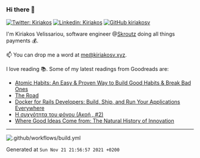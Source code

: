 ### Hi there 👋

[![Twitter: Kiriakos](https://img.shields.io/twitter/follow/k_velissariou?style=social)](https://twitter.com/k_velissariou)
[![Linkedin: Kiriakos](https://img.shields.io/badge/-kiriakos-blue?style=flat&logo=Linkedin&logoColor=white&link=https://www.linkedin.com/in/kiriakosv/)](https://www.linkedin.com/in/kiriakosv/)
[![GitHub kiriakosv](https://img.shields.io/github/followers/kiriakosv?label=follow&style=social)](https://github.com/kiriakosv)

I'm Kiriakos Velissariou, software engineer @[Skroutz](https://www.skroutz.gr) doing all things payments 💰.

📫 You can drop me a word at [me@kiriakosv.xyz](mailto:me@kiriakosv.xyz).

I love reading 📚. Some of my latest readings from Goodreads are:
* [Atomic Habits: An Easy & Proven Way to Build Good Habits & Break Bad Ones](https://www.goodreads.com/book/show/42603095-atomic-habits)
* [The Road](https://www.goodreads.com/book/show/5325066-the-road)
* [Docker for Rails Developers: Build, Ship, and Run Your Applications Everywhere](https://www.goodreads.com/book/show/46249262-docker-for-rails-developers)
* [Η συχνότητα του φόνου (Ακοή , #2)](https://www.goodreads.com/book/show/56576642)
* [Where Good Ideas Come from: The Natural History of Innovation](https://www.goodreads.com/book/show/8034188-where-good-ideas-come-from)

---

![.github/workflows/build.yml](https://github.com/kiriakosv/kiriakosv/workflows/.github/workflows/build.yml/badge.svg)

Generated at `Sun Nov 21 21:56:57 2021 +0200`
